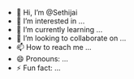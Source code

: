 - 👋 Hi, I’m @Sethijai
- 👀 I’m interested in ...
- 🌱 I’m currently learning ...
- 💞️ I’m looking to collaborate on ...
- 📫 How to reach me ...
- 😄 Pronouns: ...
- ⚡ Fun fact: ...

<!---
Sethijai/Sethijai is a ✨ special ✨ repository because its `README.md` (this file) appears on your GitHub profile.
You can click the Preview link to take a look at your changes.
--->
